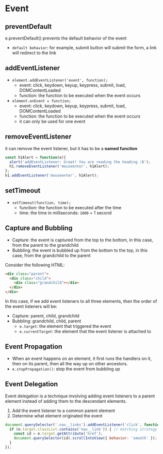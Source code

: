 # Event

## preventDefault
e.preventDefault() prevents the default behavior of the event
- `default behavior`: for example, submit button will submit the form, a link will redirect to the link

## addEventListener
- `element.addEventListener('event', function);`
  - event: click, keydown, keyup, keypress, submit, load, DOMContentLoaded
  - function: the function to be executed when the event occurs
- `element.onEvent = function;`
  - event: click, keydown, keyup, keypress, submit, load, DOMContentLoaded
  - function: the function to be executed when the event occurs
  - it can only be used for one event

## removeEventListener
it can remove the event listener, but it has to be a **named function**
```js
const h1Alert = function(e){
  alert('addEventListener: Great! You are reading the heading :D');
  h1.removeEventListener('mouseenter', h1Alert);
};
h1.addEventListener('mouseenter', h1Alert);
```

## setTimeout
- `setTimeout(function, time);`
  - function: the function to be executed after the time
  - time: the time in milliseconds: `1000` = 1 second

## Capture and Bubbling
- Capture: the event is captured from the top to the bottom, in this case, from the parent to the grandchild
- Bubbling: the event is bubbled up from the bottom to the top, in this case, from the grandchild to the parent

Consider the following HTML:
```html
<div class="parent">
  <div class="child">
    <div class="grandchild"></div>
  </div>
</div>
```
In this case, if we add event listeners to all three elements, then the order of the event listeners will be:
- Capture: parent, child, grandchild
- Bubbling: grandchild, child, parent
  - `e.target`: the element that triggered the event
  - `e.currentTarget`: the element that the event listener is attached to

## Event Propagation
- When an event happens on an element, it first runs the handlers on it, then on its parent, then all the way up on other ancestors.
- `e.stopPropagation()`: stop the event from bubbling up

## Event Delegation
Event delegation is a technique involving adding event listeners to a parent element instead of adding them to the descendant elements.
1. Add the event listener to a common parent element
2. Determine what element originated the event
```js
document.querySelector('.nav__links').addEventListener('click', function (e) { // nav__links: parent element
  if (e.target.classList.contains('nav__link')) { // matching strategy
    const id = e.target.getAttribute('href');
    document.querySelector(id).scrollIntoView({ behavior: 'smooth' });
  }
});
```
